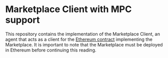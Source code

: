 # Marketplace Client with MPC support

This repository contains the implementation of the Marketplace Client, an agent that acts as a client for the [Ethereum contract](https://git.code.tecnalia.com/cryptography/bc-smpc/sc-blockchain-integration/-/blob/master/contracts/subscribe.sol) implementing the Marketplace. It is important to note that the Marketplace must be deployed in Ethereum before continuing this reading.
